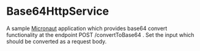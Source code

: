 # Base64HttpService
A sample [Micronaut](https://micronaut.io/) application which provides base64 convert functionality at the endpoint POST /convertToBase64 . 
Set the input which should be converted as a request body.
